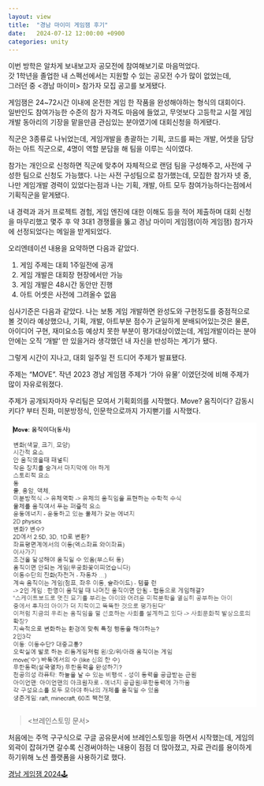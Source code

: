 ```yaml
---
layout: view
title:  "경남 마이미 게임잼 후기"
date:   2024-07-12 12:00:00 +0900
categories: unity
---
```


이번 방학은 알차게 보내보고자 공모전에 참여해보기로 마음먹었다.<br>
갓 1학년을 졸업한 내 스펙선에서는 지원할 수 있는 공모전 수가 많이 없었는데, <br>
그러던 중 <경남 마이미> 참가자 모집 공고를 보게됐다.


게임잼은 24~72시간 이내에 온전한 게임 한 작품을 완성해야하는 형식의 대회이다. <br>
일반인도 참여가능한 수준의 참가 자격도 마음에 들었고, 무엇보다 고등학교 시절 게임 개발 동아리의 기장을 맡을만큼 관심있는 분야였기에 대회신청을 하게됐다.

직군은 3종류로 나뉘었는데,
게임개발을 총괄하는 기획, 코드를 짜는 개발, 어셋을 담당하는 아트 직군으로, 4명이 역할 분담을 해 팀을 이루는 식이였다.

참가는 개인으로 신청하면 직군에 맞추어 자체적으로 랜덤 팀을 구성해주고, 사전에 구성한 팀으로 신청도 가능했다.
나는 사전 구성팀으로 참가했는데, 모집한 참가자 넷 중, 나만 게임개발 경력이 있었다는점과 나는 기획, 개발, 아트 모두 참여가능하다는점에서 기획직군을 맡게됐다.

내 경력과 과거 프로젝트 경험, 게임 엔진에 대한 이해도 등을 적어 제출하며 대회 신청을 마무리했고 몇주 후 약 3대1 경쟁률을 뚫고 경남 마이미 게임잼(이하 게임잼) 참가자에 선정되었다는 메일을 받게되었다.


오리엔테이션 내용을 요약하면 다음과 같았다.

1. 게임 주제는 대회 1주일전에 공개
2. 게임 개발은 대회장 현장에서만 가능
3. 게임 개발은 48시간 동안만 진행
4. 아트 어셋은 사전에 그려올수 없음


심사기준은 다음과 같았다. 나는 보통 게임 개발하면 완성도와 구현정도를 중점적으로 볼 것이라 예상했으나, 기획, 개발, 아트부분 점수가 균일하게 분배되어있는것은 물론, 아이디어 구현, 재미요소등 예상치 못한 부분이 평가대상이였는데, 게임개발이라는 분야 안에는 오직 ‘개발’ 만 있을거라 생각했던 내 자신을 반성하는 계기가 됐다.

그렇게 시간이 지나고, 대회 일주일 전 드디어 주제가 발표됐다.


주제는 “MOVE”. 작년 2023 경남 게임잼 주제가 ‘가야 유물’ 이였던것에 비해 주제가 많이 자유로워졌다.

주제가 공개되자마자 우리팀은 모여서 기획회의를 시작했다. Move? 움직이다? 감동시키다? 부터 진화, 미분방정식, 인문학으로까지 가지뻗기를 시작했다.

![image.png](image.png)

> <브레인스토밍 문서>
> 

처음에는 주먹 구구식으로 구글 공유문서에 브레인스토밍을 하면서 시작했는데, 게임의 외곽이 잡혀가면 갈수록 신경써야하는 내용이 점점 더 많아졌고, 자료 관리를 용이하게 하기위해 노션 플랫폼을 사용하기로 했다.

[경남 게임잼 2024🕹️ ](https://www.notion.so/2024-57bdce0b563c481885fb344883501f58?pvs=21)